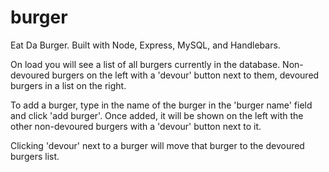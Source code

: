 # burger
Eat Da Burger. Built with Node, Express, MySQL, and Handlebars.

On load you will see a list of all burgers currently in the database. Non-devoured burgers on the left with a 'devour' button next to them, devoured burgers in a list on the right.

To add a burger, type in the name of the burger in the 'burger name' field and click 'add burger'. Once added, it will be shown on the left with the other non-devoured burgers with a 'devour' button next to it.

Clicking 'devour' next to a burger will move that burger to the devoured burgers list.